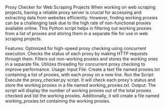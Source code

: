 Proxy Checker for Web Scraping Projects
When working on web scraping projects, having a reliable proxy server is crucial for accessing and extracting data from websites efficiently. However, finding working proxies can be a challenging task due to the high rate of non-functional proxies available online. This Python script helps in filtering out working proxies from a list of proxies and storing them in a separate file for use in web scraping projects.

Features:
Optimized for high-speed proxy checking using concurrent execution.
Checks the status of each proxy by making HTTP requests through them.
Filters out non-working proxies and stores the working ones in a separate file.
Utilizes threading for concurrent proxy checking to improve performance.
Usage:
Input File: Create a text file named proxies.txt containing a list of proxies, with each proxy on a new line.
Run the Script: Execute the proxy_checker.py script. It will check each proxy's status and store the working proxies in a file named working_proxies.txt.
Output: The script will display the number of working proxies out of the total proxies checked and list the working proxies. Additionally, it will create a file named working_proxies.txt containing the working proxies.
